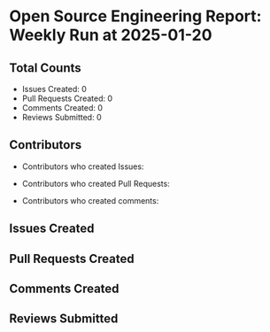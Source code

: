 # Open Source Engineering Report: Weekly Run at 2025-01-20

## Total Counts

* Issues Created: 0
* Pull Requests Created: 0
* Comments Created: 0
* Reviews Submitted: 0

## Contributors

* Contributors who created Issues: 

* Contributors who created Pull Requests: 

* Contributors who created comments: 

## Issues Created



## Pull Requests Created



## Comments Created



## Reviews Submitted

